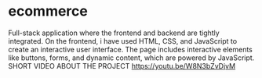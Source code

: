 # ecommerce
Full-stack application where the frontend and backend are tightly integrated. On the frontend, i have used HTML, CSS, and JavaScript to create an interactive user interface. The page includes interactive elements like buttons, forms, and dynamic content, which are powered by JavaScript.
SHORT VIDEO ABOUT THE PROJECT https://youtu.be/W8N3bZvDjvM
